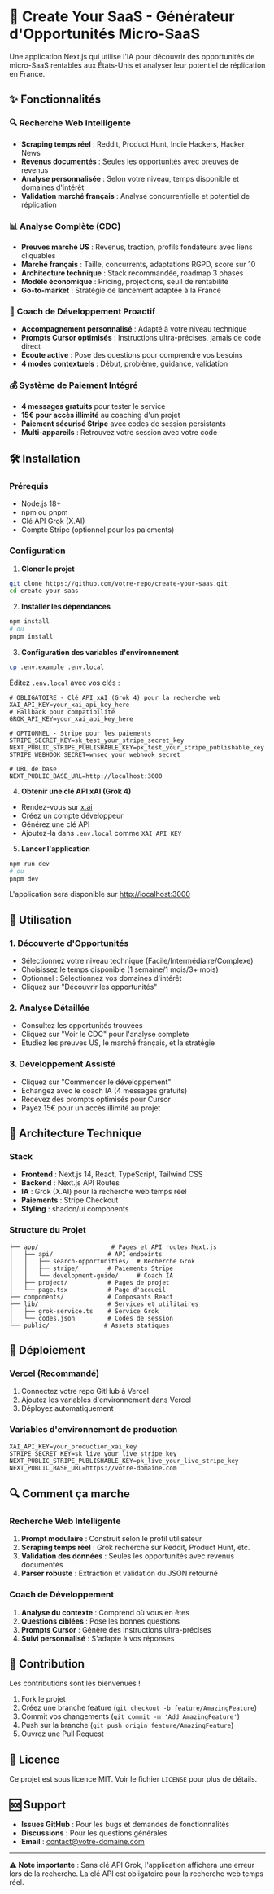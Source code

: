 # 🚀 Create Your SaaS - Générateur d'Opportunités Micro-SaaS

Une application Next.js qui utilise l'IA pour découvrir des opportunités de micro-SaaS rentables aux États-Unis et analyser leur potentiel de réplication en France.

## ✨ Fonctionnalités

### 🔍 **Recherche Web Intelligente**
- **Scraping temps réel** : Reddit, Product Hunt, Indie Hackers, Hacker News
- **Revenus documentés** : Seules les opportunités avec preuves de revenus
- **Analyse personnalisée** : Selon votre niveau, temps disponible et domaines d'intérêt
- **Validation marché français** : Analyse concurrentielle et potentiel de réplication

### 📊 **Analyse Complète (CDC)**
- **Preuves marché US** : Revenus, traction, profils fondateurs avec liens cliquables
- **Marché français** : Taille, concurrents, adaptations RGPD, score sur 10
- **Architecture technique** : Stack recommandée, roadmap 3 phases
- **Modèle économique** : Pricing, projections, seuil de rentabilité
- **Go-to-market** : Stratégie de lancement adaptée à la France

### 🤖 **Coach de Développement Proactif**
- **Accompagnement personnalisé** : Adapté à votre niveau technique
- **Prompts Cursor optimisés** : Instructions ultra-précises, jamais de code direct
- **Écoute active** : Pose des questions pour comprendre vos besoins
- **4 modes contextuels** : Début, problème, guidance, validation

### 💰 **Système de Paiement Intégré**
- **4 messages gratuits** pour tester le service
- **15€ pour accès illimité** au coaching d'un projet
- **Paiement sécurisé Stripe** avec codes de session persistants
- **Multi-appareils** : Retrouvez votre session avec votre code

## 🛠️ Installation

### Prérequis
- Node.js 18+
- npm ou pnpm
- Clé API Grok (X.AI)
- Compte Stripe (optionnel pour les paiements)

### Configuration

1. **Cloner le projet**
```bash
git clone https://github.com/votre-repo/create-your-saas.git
cd create-your-saas
```

2. **Installer les dépendances**
```bash
npm install
# ou
pnpm install
```

3. **Configuration des variables d'environnement**
```bash
cp .env.example .env.local
```

Éditez `.env.local` avec vos clés :
```env
# OBLIGATOIRE - Clé API xAI (Grok 4) pour la recherche web
XAI_API_KEY=your_xai_api_key_here
# Fallback pour compatibilité
GROK_API_KEY=your_xai_api_key_here

# OPTIONNEL - Stripe pour les paiements
STRIPE_SECRET_KEY=sk_test_your_stripe_secret_key
NEXT_PUBLIC_STRIPE_PUBLISHABLE_KEY=pk_test_your_stripe_publishable_key
STRIPE_WEBHOOK_SECRET=whsec_your_webhook_secret

# URL de base
NEXT_PUBLIC_BASE_URL=http://localhost:3000
```

4. **Obtenir une clé API xAI (Grok 4)**
- Rendez-vous sur [x.ai](https://x.ai)
- Créez un compte développeur
- Générez une clé API
- Ajoutez-la dans `.env.local` comme `XAI_API_KEY`

5. **Lancer l'application**
```bash
npm run dev
# ou
pnpm dev
```

L'application sera disponible sur [http://localhost:3000](http://localhost:3000)

## 🎯 Utilisation

### 1. **Découverte d'Opportunités**
- Sélectionnez votre niveau technique (Facile/Intermédiaire/Complexe)
- Choisissez le temps disponible (1 semaine/1 mois/3+ mois)
- Optionnel : Sélectionnez vos domaines d'intérêt
- Cliquez sur "Découvrir les opportunités"

### 2. **Analyse Détaillée**
- Consultez les opportunités trouvées
- Cliquez sur "Voir le CDC" pour l'analyse complète
- Étudiez les preuves US, le marché français, et la stratégie

### 3. **Développement Assisté**
- Cliquez sur "Commencer le développement"
- Échangez avec le coach IA (4 messages gratuits)
- Recevez des prompts optimisés pour Cursor
- Payez 15€ pour un accès illimité au projet

## 🔧 Architecture Technique

### Stack
- **Frontend** : Next.js 14, React, TypeScript, Tailwind CSS
- **Backend** : Next.js API Routes
- **IA** : Grok (X.AI) pour la recherche web temps réel
- **Paiements** : Stripe Checkout
- **Styling** : shadcn/ui components

### Structure du Projet
```
├── app/                    # Pages et API routes Next.js
│   ├── api/               # API endpoints
│   │   ├── search-opportunities/  # Recherche Grok
│   │   ├── stripe/        # Paiements Stripe
│   │   └── development-guide/     # Coach IA
│   ├── project/           # Pages de projet
│   └── page.tsx           # Page d'accueil
├── components/            # Composants React
├── lib/                   # Services et utilitaires
│   ├── grok-service.ts    # Service Grok
│   └── codes.json         # Codes de session
└── public/               # Assets statiques
```

## 🚀 Déploiement

### Vercel (Recommandé)
1. Connectez votre repo GitHub à Vercel
2. Ajoutez les variables d'environnement dans Vercel
3. Déployez automatiquement

### Variables d'environnement de production
```env
XAI_API_KEY=your_production_xai_key
STRIPE_SECRET_KEY=sk_live_your_live_stripe_key
NEXT_PUBLIC_STRIPE_PUBLISHABLE_KEY=pk_live_your_live_stripe_key
NEXT_PUBLIC_BASE_URL=https://votre-domaine.com
```

## 🔍 Comment ça marche

### Recherche Web Intelligente
1. **Prompt modulaire** : Construit selon le profil utilisateur
2. **Scraping temps réel** : Grok recherche sur Reddit, Product Hunt, etc.
3. **Validation des données** : Seules les opportunités avec revenus documentés
4. **Parser robuste** : Extraction et validation du JSON retourné

### Coach de Développement
1. **Analyse du contexte** : Comprend où vous en êtes
2. **Questions ciblées** : Pose les bonnes questions
3. **Prompts Cursor** : Génère des instructions ultra-précises
4. **Suivi personnalisé** : S'adapte à vos réponses

## 🤝 Contribution

Les contributions sont les bienvenues ! 

1. Fork le projet
2. Créez une branche feature (`git checkout -b feature/AmazingFeature`)
3. Commit vos changements (`git commit -m 'Add AmazingFeature'`)
4. Push sur la branche (`git push origin feature/AmazingFeature`)
5. Ouvrez une Pull Request

## 📝 Licence

Ce projet est sous licence MIT. Voir le fichier `LICENSE` pour plus de détails.

## 🆘 Support

- **Issues GitHub** : Pour les bugs et demandes de fonctionnalités
- **Discussions** : Pour les questions générales
- **Email** : contact@votre-domaine.com

---

**⚠️ Note importante** : Sans clé API Grok, l'application affichera une erreur lors de la recherche. La clé API est obligatoire pour la recherche web temps réel.
